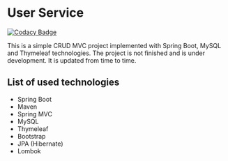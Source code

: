 # User Service

[![Codacy Badge](https://api.codacy.com/project/badge/Grade/f69d21092a374cc59555baad0a6e662d)](https://www.codacy.com/app/antonchar/User-Service?utm_source=github.com&utm_medium=referral&utm_content=antonchar/User-Service&utm_campaign=badger)

This is a simple CRUD MVC project implemented with Spring Boot, MySQL and Thymeleaf technologies. 
The project is not finished and is under development. It is updated from time to time.

## List of used technologies

* Spring Boot
* Maven
* Spring MVC
* MySQL
* Thymeleaf
* Bootstrap
* JPA (Hibernate)
* Lombok
